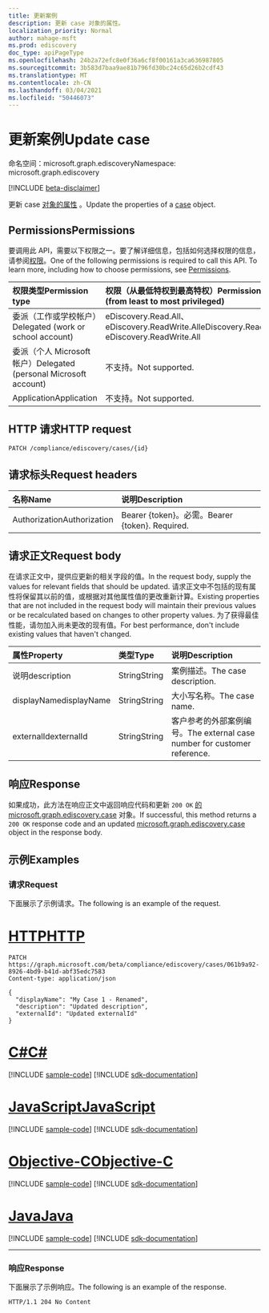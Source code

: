 ```yaml
---
title: 更新案例
description: 更新 case 对象的属性。
localization_priority: Normal
author: mahage-msft
ms.prod: ediscovery
doc_type: apiPageType
ms.openlocfilehash: 24b2a72efc8e0f36a6cf8f00161a3ca636987805
ms.sourcegitcommit: 3b583d7baa9ae81b796fd30bc24c65d26b2cdf43
ms.translationtype: MT
ms.contentlocale: zh-CN
ms.lasthandoff: 03/04/2021
ms.locfileid: "50446073"
---
```

# <a name="update-case"></a><span data-ttu-id="98fd8-103">更新案例</span><span class="sxs-lookup"><span data-stu-id="98fd8-103">Update case</span></span>

<span data-ttu-id="98fd8-104">命名空间：microsoft.graph.ediscovery</span><span class="sxs-lookup"><span data-stu-id="98fd8-104">Namespace: microsoft.graph.ediscovery</span></span>

[!INCLUDE [beta-disclaimer](../../includes/beta-disclaimer.md)]

<span data-ttu-id="98fd8-105">更新 case [对象的属性](../resources/ediscovery-case.md) 。</span><span class="sxs-lookup"><span data-stu-id="98fd8-105">Update the properties of a [case](../resources/ediscovery-case.md) object.</span></span>

## <a name="permissions"></a><span data-ttu-id="98fd8-106">Permissions</span><span class="sxs-lookup"><span data-stu-id="98fd8-106">Permissions</span></span>

<span data-ttu-id="98fd8-p101">要调用此 API，需要以下权限之一。要了解详细信息，包括如何选择权限的信息，请参阅[权限](/graph/permissions-reference)。</span><span class="sxs-lookup"><span data-stu-id="98fd8-p101">One of the following permissions is required to call this API. To learn more, including how to choose permissions, see [Permissions](/graph/permissions-reference).</span></span>

|<span data-ttu-id="98fd8-109">权限类型</span><span class="sxs-lookup"><span data-stu-id="98fd8-109">Permission type</span></span>|<span data-ttu-id="98fd8-110">权限（从最低特权到最高特权）</span><span class="sxs-lookup"><span data-stu-id="98fd8-110">Permissions (from least to most privileged)</span></span>|
|:---|:---|
|<span data-ttu-id="98fd8-111">委派（工作或学校帐户）</span><span class="sxs-lookup"><span data-stu-id="98fd8-111">Delegated (work or school account)</span></span>|<span data-ttu-id="98fd8-112">eDiscovery.Read.All、eDiscovery.ReadWrite.All</span><span class="sxs-lookup"><span data-stu-id="98fd8-112">eDiscovery.Read.All, eDiscovery.ReadWrite.All</span></span>|
|<span data-ttu-id="98fd8-113">委派（个人 Microsoft 帐户）</span><span class="sxs-lookup"><span data-stu-id="98fd8-113">Delegated (personal Microsoft account)</span></span>|<span data-ttu-id="98fd8-114">不支持。</span><span class="sxs-lookup"><span data-stu-id="98fd8-114">Not supported.</span></span>|
|<span data-ttu-id="98fd8-115">Application</span><span class="sxs-lookup"><span data-stu-id="98fd8-115">Application</span></span>|<span data-ttu-id="98fd8-116">不支持。</span><span class="sxs-lookup"><span data-stu-id="98fd8-116">Not supported.</span></span>|

## <a name="http-request"></a><span data-ttu-id="98fd8-117">HTTP 请求</span><span class="sxs-lookup"><span data-stu-id="98fd8-117">HTTP request</span></span>

<!-- { "blockType": "ignored" } -->

```http
PATCH /compliance/ediscovery/cases/{id}
```

## <a name="request-headers"></a><span data-ttu-id="98fd8-118">请求标头</span><span class="sxs-lookup"><span data-stu-id="98fd8-118">Request headers</span></span>

| <span data-ttu-id="98fd8-119">名称</span><span class="sxs-lookup"><span data-stu-id="98fd8-119">Name</span></span>       | <span data-ttu-id="98fd8-120">说明</span><span class="sxs-lookup"><span data-stu-id="98fd8-120">Description</span></span>|
|:-----------|:-----------|
| <span data-ttu-id="98fd8-121">Authorization</span><span class="sxs-lookup"><span data-stu-id="98fd8-121">Authorization</span></span> | <span data-ttu-id="98fd8-p102">Bearer {token}。必需。</span><span class="sxs-lookup"><span data-stu-id="98fd8-p102">Bearer {token}. Required.</span></span> |

## <a name="request-body"></a><span data-ttu-id="98fd8-124">请求正文</span><span class="sxs-lookup"><span data-stu-id="98fd8-124">Request body</span></span>

<span data-ttu-id="98fd8-125">在请求正文中，提供应更新的相关字段的值。</span><span class="sxs-lookup"><span data-stu-id="98fd8-125">In the request body, supply the values for relevant fields that should be updated.</span></span> <span data-ttu-id="98fd8-126">请求正文中不包括的现有属性将保留其以前的值，或根据对其他属性值的更改重新计算。</span><span class="sxs-lookup"><span data-stu-id="98fd8-126">Existing properties that are not included in the request body will maintain their previous values or be recalculated based on changes to other property values.</span></span> <span data-ttu-id="98fd8-127">为了获得最佳性能，请勿加入尚未更改的现有值。</span><span class="sxs-lookup"><span data-stu-id="98fd8-127">For best performance, don't include existing values that haven't changed.</span></span>

| <span data-ttu-id="98fd8-128">属性</span><span class="sxs-lookup"><span data-stu-id="98fd8-128">Property</span></span>     | <span data-ttu-id="98fd8-129">类型</span><span class="sxs-lookup"><span data-stu-id="98fd8-129">Type</span></span>        | <span data-ttu-id="98fd8-130">说明</span><span class="sxs-lookup"><span data-stu-id="98fd8-130">Description</span></span> |
|:-------------|:------------|:------------|
|<span data-ttu-id="98fd8-131">说明</span><span class="sxs-lookup"><span data-stu-id="98fd8-131">description</span></span>|<span data-ttu-id="98fd8-132">String</span><span class="sxs-lookup"><span data-stu-id="98fd8-132">String</span></span>|<span data-ttu-id="98fd8-133">案例描述。</span><span class="sxs-lookup"><span data-stu-id="98fd8-133">The case description.</span></span>|
|<span data-ttu-id="98fd8-134">displayName</span><span class="sxs-lookup"><span data-stu-id="98fd8-134">displayName</span></span>|<span data-ttu-id="98fd8-135">String</span><span class="sxs-lookup"><span data-stu-id="98fd8-135">String</span></span>|<span data-ttu-id="98fd8-136">大小写名称。</span><span class="sxs-lookup"><span data-stu-id="98fd8-136">The case name.</span></span>|
|<span data-ttu-id="98fd8-137">externalId</span><span class="sxs-lookup"><span data-stu-id="98fd8-137">externalId</span></span>|<span data-ttu-id="98fd8-138">String</span><span class="sxs-lookup"><span data-stu-id="98fd8-138">String</span></span>|<span data-ttu-id="98fd8-139">客户参考的外部案例编号。</span><span class="sxs-lookup"><span data-stu-id="98fd8-139">The external case number for customer reference.</span></span>|

## <a name="response"></a><span data-ttu-id="98fd8-140">响应</span><span class="sxs-lookup"><span data-stu-id="98fd8-140">Response</span></span>

<span data-ttu-id="98fd8-141">如果成功，此方法在响应正文中返回响应代码和更新 `200 OK` [的 microsoft.graph.ediscovery.case](../resources/ediscovery-case.md) 对象。</span><span class="sxs-lookup"><span data-stu-id="98fd8-141">If successful, this method returns a `200 OK` response code and an updated [microsoft.graph.ediscovery.case](../resources/ediscovery-case.md) object in the response body.</span></span>

## <a name="examples"></a><span data-ttu-id="98fd8-142">示例</span><span class="sxs-lookup"><span data-stu-id="98fd8-142">Examples</span></span>

### <a name="request"></a><span data-ttu-id="98fd8-143">请求</span><span class="sxs-lookup"><span data-stu-id="98fd8-143">Request</span></span>

<span data-ttu-id="98fd8-144">下面展示了示例请求。</span><span class="sxs-lookup"><span data-stu-id="98fd8-144">The following is an example of the request.</span></span>

# <a name="http"></a>[<span data-ttu-id="98fd8-145">HTTP</span><span class="sxs-lookup"><span data-stu-id="98fd8-145">HTTP</span></span>](#tab/http)

<!-- {
  "blockType": "request",
  "name": "update_case"
}-->

```http
PATCH https://graph.microsoft.com/beta/compliance/ediscovery/cases/061b9a92-8926-4bd9-b41d-abf35edc7583
Content-type: application/json

{
  "displayName": "My Case 1 - Renamed",
  "description": "Updated description",
  "externalId": "Updated externalId"
}
```

# <a name="c"></a>[<span data-ttu-id="98fd8-146">C#</span><span class="sxs-lookup"><span data-stu-id="98fd8-146">C#</span></span>](#tab/csharp)
[!INCLUDE [sample-code](../includes/snippets/csharp/update-ediscoverycase-csharp-snippets.md)]
[!INCLUDE [sdk-documentation](../includes/snippets/snippets-sdk-documentation-link.md)]

# <a name="javascript"></a>[<span data-ttu-id="98fd8-147">JavaScript</span><span class="sxs-lookup"><span data-stu-id="98fd8-147">JavaScript</span></span>](#tab/javascript)
[!INCLUDE [sample-code](../includes/snippets/javascript/update-ediscoverycase-javascript-snippets.md)]
[!INCLUDE [sdk-documentation](../includes/snippets/snippets-sdk-documentation-link.md)]

# <a name="objective-c"></a>[<span data-ttu-id="98fd8-148">Objective-C</span><span class="sxs-lookup"><span data-stu-id="98fd8-148">Objective-C</span></span>](#tab/objc)
[!INCLUDE [sample-code](../includes/snippets/objc/update-ediscoverycase-objc-snippets.md)]
[!INCLUDE [sdk-documentation](../includes/snippets/snippets-sdk-documentation-link.md)]

# <a name="java"></a>[<span data-ttu-id="98fd8-149">Java</span><span class="sxs-lookup"><span data-stu-id="98fd8-149">Java</span></span>](#tab/java)
[!INCLUDE [sample-code](../includes/snippets/java/update-ediscoverycase-java-snippets.md)]
[!INCLUDE [sdk-documentation](../includes/snippets/snippets-sdk-documentation-link.md)]

---

### <a name="response"></a><span data-ttu-id="98fd8-150">响应</span><span class="sxs-lookup"><span data-stu-id="98fd8-150">Response</span></span>

<span data-ttu-id="98fd8-151">下面展示了示例响应。</span><span class="sxs-lookup"><span data-stu-id="98fd8-151">The following is an example of the response.</span></span>

<!-- {
  "blockType": "response",
  "truncated": true,
  "@odata.type": "microsoft.graph.ediscovery.case"
} -->

```http
HTTP/1.1 204 No Content
```

<!-- uuid: 16cd6b66-4b1a-43a1-adaf-3a886856ed98
2019-02-04 14:57:30 UTC -->
<!-- {
  "type": "#page.annotation",
  "description": "Update case",
  "keywords": "",
  "section": "documentation",
  "tocPath": ""
}-->

